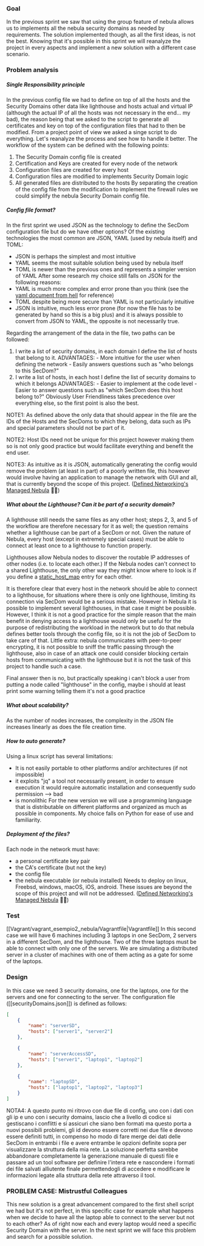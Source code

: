 ### Goal
In the previous sprint we saw that using the group feature of nebula allows us to implements all the nebula security domains as needed by requirements.
The solution implemented though, as all the first ideas, is not the best. Knowing that it's possible in this sprint we will reanalyze the project in every aspects and implement a new solution with a different case scenario.

### Problem analysis
##### Single Responsibility principle
In the previous config file we had to define on top of all the hosts and the Security Domains other data like lighthouse and hosts actual and virtual IP (although the actual IP of all the hosts was not necessary in the end... my bad), the reason being that we asked to the script to generate all certificates and key on top of the configuration files that had to then be modified. From a project point of view we asked a singe script to do everything. Let's reanalyze the process and see how to handle it better.
The workflow of the system can be defined with the following points:
1) The Security Domain config file is created
2) Certification and Keys are created for every node of the network
3) Configuration files are created for every host
4) Configuration files are modified to implements Security Domain logic
5) All generated files are distributed to the hosts
By separating the creation of the config file from the modification to implement the firewall rules we could simplify the nebula Security Domain config file.
##### Config file format?
In the first sprint we used JSON as the technology to define the SecDom configuration file but do we have other options?
Of the existing technologies the most common are JSON, YAML (used by nebula itself) and TOML:
- JSON is perhaps the simplest and most intuitive
- YAML seems the most suitable solution being used by nebula itself
- TOML is newer than the previous ones and represents a simpler version of YAML
After some research my choice still falls on JSON for the following reasons:
- YAML is much more complex and error prone than you think (see the [yaml document from hell](https://ruudvanasseldonk.com/2023/01/11/the-yaml-document-from-hell) for reference)
- TOML despite being more secure than YAML is not particularly intuitive
- JSON is intuitive, much less error prone (for now the file has to be generated by hand so this is a big plus) and it is always possible to convert from JSON to YAML, the opposite is not necessarily true.

Regarding the arrangement of the data in the file, two paths can be followed:
1) I write a list of security domains, in each domain I define the list of hosts that belong to it.
	ADVANTAGES:
		- More intuitive for the user when defining the network
		- Easily answers questions such as "who belongs to this SecDom?"
2) I write a list of hosts, in each host I define the list of security domains to which it belongs
	ADVANTAGES:
		- Easier to implement at the code level
		- Easier to answer questions such as "which SecDom does this host belong to?"
Obviously User Friendliness takes precedence over everything else, so the first point is also the best.

NOTE1: As defined above the only data that should appear in the file are the IDs of the Hosts and the SecDoms to which they belong, data such as IPs and special parameters should not be part of it.

NOTE2: Host IDs need not be unique for this project however making them so is not only good practice but would facilitate everything and benefit the end user.

NOTE3: As intuitive as it is JSON, automatically generating the config would remove the problem (at least in part) of a poorly written file, this however would involve having an application to manage the network with GUI and all, that is currently beyond the scope of this project.
([Defined Networking's Managed Nebula](https://www.defined.net/) 👀👀)

##### What about the Lighthouse? Can it be part of a security domain?
A lighthouse still needs the same files as any other host; steps 2, 3, and 5 of the workflow are therefore necessary for it as well; the question remains whether a lighthouse can be part of a SecDom or not.
Given the nature of Nebula, every host (except in extremely special cases) must be able to connect at least once to a lighthouse to function properly.

Lighthouses allow Nebula nodes to discover the routable IP addresses of other nodes (i.e. to locate each other.) If the Nebula nodes can't connect to a shared Lighthouse, the only other way they might know where to look is if you define a [static_host_map](https://nebula.defined.net/docs/config/static-host-map/) entry for each other.

It is therefore clear that every host in the network should be able to connect to a lighthouse, for situations where there is only one lighthouse, limiting its connection via SecDom would be a serious mistake. However in Nebula it is possible to implement several lighthouses, in that case it might be possible. 
However, I think it is not a good practice for the simple reason that the main benefit in denying access to a lighthouse would only be useful for the purpose of redistributing the workload in the network but to do that nebula defines better tools through the config file, so it is not the job of SecDom to take care of that.
Little extra: nebula communicates with peer-to-peer encrypting, it is not possible to sniff the traffic passing through the lighthouse, also in case of an attack one could consider blocking certain hosts from communicating with the lighthouse but it is not the task of this project to handle such a case.

Final answer then is no, but practically speaking i can't block a user from putting a node called "lighthouse" in the config, maybe i should at least print some warning telling them it's not a good practice
##### What about scalability?
As the number of nodes increases, the complexity in the JSON file increases linearly as does the file creation time.
##### How to auto generate?
Using a linux script has several limitations:
- It is not easily portable to other platforms and/or architectures (if not impossible)
- it exploits "jq" a tool not necessarily present, in order to ensure execution it would require automatic installation and consequently sudo permission --> bad
- is monolithic
For the new version we will use a programming language that is distributable on different platforms and organized as much as possible in components.
My choice falls on Python for ease of use and familiarity.
##### Deployment of the files?
Each node in the network must have:
- a personal certificate key pair
- the CA's certificate (but not the key)
- the config file
- the nebula executable (or nebula installed)
Needs to deploy on linux, Freebsd, windows, macOS, iOS, android.
These issues are beyond the scope of this project and will not be addressed. 
([Defined Networking's Managed Nebula](https://www.defined.net/) 👀👀)

### Test
[[Vagrant/vagrant_esempio2_nebula/Vagrantfile|Vagrantfile]]
In this second case we will have 6 machines including 3 laptops in one SecDom, 2 servers in a different SecDom, and the lighthouse. Two of the three laptops must be able to connect with only one of the servers.
We are simulating a distributed server in a cluster of machines with one of them acting as a gate for some of the laptops.

### Design
In this case we need 3 security domains, one for the laptops, one for the servers and one for connecting to the server.
The configuration file ([[securityDomains.json]]) is defined as follows:
```JSON
[
    {
        "name": "serverSD",
        "hosts": ["server1", "server2"]
    },

    {
        "name": "serverAccessSD",
        "hosts": ["server1", "laptop1", "laptop2"]
    },

    {
        "name": "laptopSD",
        "hosts": ["laptop1", "laptop2", "laptop3"]
    }
]
```




NOTA4: A questo punto mi ritrovo con due file di config, uno con i dati con gli ip e uno con i security domains, lascio che a livello di codice si gestiscano i conflitti e si assicuri che siano ben formati ma questo porta a nuovi possibili problemi, gli id devono essere corretti nei due file e devono essere definiti tutti, in compenso ho modo di fare merge dei dati delle SecDom in entrambi i file e avere entrambe le opzioni definite sopra per visualizzare la struttura della mia rete. La soluzione perfetta sarebbe abbandonare completamente la generazione manuale di questi file e passare ad un tool software per definire l'intera rete e nascondere i formati dei file salvati allìutente finale permettendogli di accedere e modificare le informazioni legate alla struttura della rete attraverso il tool.

### PROBLEM CASE: Mistrustful Colleagues
This new solution is a great advancement compared to the first shell script we had but it's not perfect, in this specific case for example what happens when we decide to have all the laptop able to connect to the server but not to each other? As of right now each and every laptop would need a specific Security Domain with the server.
In the next sprint we will face this problem and search for a possible solution.